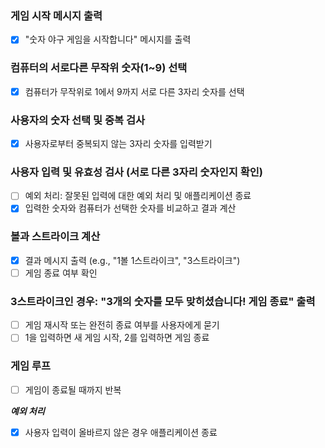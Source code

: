 ### 게임 시작 메시지 출력

- [x] "숫자 야구 게임을 시작합니다" 메시지를 출력

### 컴퓨터의 서로다른 무작위 숫자(1~9) 선택

- [x] 컴퓨터가 무작위로 1에서 9까지 서로 다른 3자리 숫자를 선택

### 사용자의 숫자 선택 및 중복 검사

- [x] 사용자로부터 중복되지 않는 3자리 숫자를 입력받기

### 사용자 입력 및 유효성 검사 (서로 다른 3자리 숫자인지 확인)

- [ ] 예외 처리: 잘못된 입력에 대한 예외 처리 및 애플리케이션 종료
- [x] 입력한 숫자와 컴퓨터가 선택한 숫자를 비교하고 결과 계산

### 볼과 스트라이크 계산

- [x] 결과 메시지 출력 (e.g., "1볼 1스트라이크", "3스트라이크")
- [ ] 게임 종료 여부 확인

### 3스트라이크인 경우: "3개의 숫자를 모두 맞히셨습니다! 게임 종료" 출력

- [ ] 게임 재시작 또는 완전히 종료 여부를 사용자에게 묻기
- [ ] 1을 입력하면 새 게임 시작, 2를 입력하면 게임 종료

### 게임 루프

- [ ] 게임이 종료될 때까지 반복

**_예외 처리_**

- [x] 사용자 입력이 올바르지 않은 경우 애플리케이션 종료
